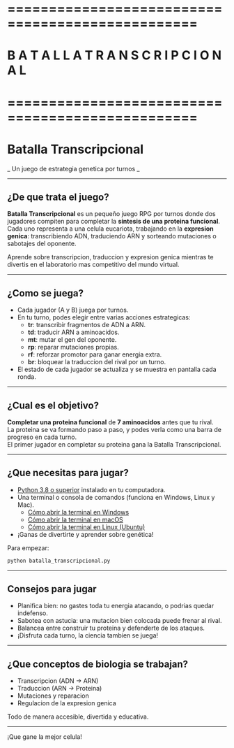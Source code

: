 
# =================================================
#   B A T A L L A   T R A N S C R I P C I O N A L
# =================================================


# Batalla Transcripcional
_ Un juego de estrategia genetica por turnos _

---

## ¿De que trata el juego?

**Batalla Transcripcional** es un pequeño juego RPG por turnos donde dos jugadores compiten para completar la **sintesis de una proteina funcional**.  
Cada uno representa a una celula eucariota, trabajando en la **expresion genica**: transcribiendo ADN, traduciendo ARN y sorteando mutaciones o sabotajes del oponente.

Aprende sobre transcripcion, traduccion y expresion genica mientras te divertis en el laboratorio mas competitivo del mundo virtual.

---

## ¿Como se juega?

- Cada jugador (A y B) juega por turnos.
- En tu turno, podes elegir entre varias acciones estrategicas:
  - **tr**: transcribir fragmentos de ADN a ARN.
  - **td**: traducir ARN a aminoacidos.
  - **mt**: mutar el gen del oponente.
  - **rp**: reparar mutaciones propias.
  - **rf**: reforzar promotor para ganar energia extra.
  - **br**: bloquear la traduccion del rival por un turno.
- El estado de cada jugador se actualiza y se muestra en pantalla cada ronda.

---

## ¿Cual es el objetivo?

**Completar una proteina funcional** de **7 aminoacidos** antes que tu rival.  
La proteina se va formando paso a paso, y podes verla como una barra de progreso en cada turno.  
El primer jugador en completar su proteina gana la Batalla Transcripcional.

---

## ¿Que necesitas para jugar?

- [Python 3.8 o superior](https://www.python.org/downloads/) instalado en tu computadora.
- Una terminal o consola de comandos (funciona en Windows, Linux y Mac).
  - [Cómo abrir la terminal en Windows](https://www.digitalcitizen.life/open-cmd/)
  - [Cómo abrir la terminal en macOS](https://support.apple.com/guide/terminal/welcome/mac)
  - [Cómo abrir la terminal en Linux (Ubuntu)](https://help.ubuntu.com/community/UsingTheTerminal)
- ¡Ganas de divertirte y aprender sobre genética!


Para empezar:
```bash
python batalla_transcripcional.py
```

---

## Consejos para jugar

- Planifica bien: no gastes toda tu energia atacando, o podrias quedar indefenso.
- Sabotea con astucia: una mutacion bien colocada puede frenar al rival.
- Balancea entre construir tu proteina y defenderte de los ataques.
- ¡Disfruta cada turno, la ciencia tambien se juega!

---

## ¿Que conceptos de biologia se trabajan?

- Transcripcion (ADN -> ARN)
- Traduccion (ARN -> Proteina)
- Mutaciones y reparacion
- Regulacion de la expresion genica

Todo de manera accesible, divertida y educativa.

---

¡Que gane la mejor celula!
